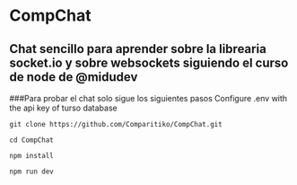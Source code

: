 # CompChat

## Chat sencillo para aprender sobre la librearia socket.io y sobre websockets siguiendo el curso de node de @midudev
###Para probar el chat solo sigue los siguientes pasos
Configure .env with the api key of turso database
```
git clone https://github.com/Comparitiko/CompChat.git
```
```
cd CompChat
```
```
npm install
```
```
npm run dev
```
